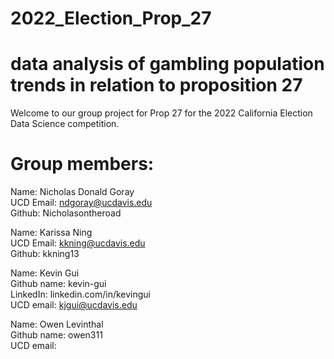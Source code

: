 # 2022_Election_Prop_27
# data analysis of gambling population trends in relation to proposition 27
 Welcome to our group project for Prop 27 for the 2022 California Election Data Science competition.




# Group members:


Name: Nicholas Donald Goray <br /> 
UCD Email: ndgoray@ucdavis.edu <br />
Github: Nicholasontheroad <br />

Name: Karissa Ning <br />
 UCD Email: kkning@ucdavis.edu <br />
Github: kkning13 <br />

Name: Kevin Gui <br />
Github name: kevin-gui <br />
LinkedIn: linkedin.com/in/kevingui <br />
UCD email: kjgui@ucdavis.edu <br />

Name: Owen Levinthal <br />
Github name: owen311 <br />
UCD email:  <br />
